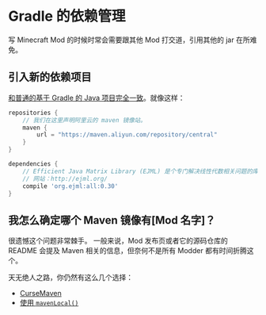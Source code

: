 # Gradle 的依赖管理

写 Minecraft Mod 的时候时常会需要跟其他 Mod 打交道，引用其他的 jar 在所难免。

## 引入新的依赖项目

[和普通的基于 Gradle 的 Java 项目完全一致][ref-1]。就像这样：

```groovy
repositories {
    // 我们在这里声明阿里云的 maven 镜像站。
    maven {
        url = "https://maven.aliyun.com/repository/central"
    }
}

dependencies {
    // Efficient Java Matrix Library (EJML) 是个专门解决线性代数相关问题的库。
    // 网站：http://ejml.org/
    compile 'org.ejml:all:0.30'
}
```

## 我怎么确定哪个 Maven 镜像有[Mod 名字]？

很遗憾这个问题非常棘手。
一般来说，Mod 发布页或者它的源码仓库的 README 会提及 Maven 相关的信息，但奈何不是所有 Modder 都有时间折腾这个。

天无绝人之路，你仍然有这么几个选择：

  - [CurseMaven](./curse.md)
  - [使用 `mavenLocal()`](./local.md)


[ref-1]: https://docs.gradle.org/4.10.2/userguide/declaring_dependencies.html

